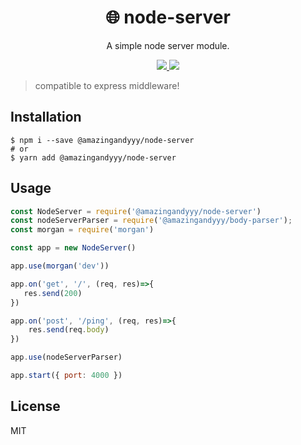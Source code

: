 <h1 align="center">
🌐 node-server
</h1>
<p align="center">
A simple node server module.
</p>

<p align="center">
   <a href="https://github.com/amazingandyyy/node-server/blob/master/LICENSE">
      <img src="https://img.shields.io/badge/License-MIT-green.svg" />
   </a>
   <a href="https://circleci.com/gh/amazingandyyy/node-server">
      <img src="https://circleci.com/gh/amazingandyyy/node-server.svg?style=svg" />
   </a>
</p>

> compatible to express middleware!

## Installation
```shell
$ npm i --save @amazingandyyy/node-server
# or
$ yarn add @amazingandyyy/node-server
```

## Usage

```javascript
const NodeServer = require('@amazingandyyy/node-server')
const nodeServerParser = require('@amazingandyyy/body-parser');
const morgan = require('morgan')

const app = new NodeServer()

app.use(morgan('dev'))

app.on('get', '/', (req, res)=>{
   res.send(200)
})

app.on('post', '/ping', (req, res)=>{
    res.send(req.body)
})

app.use(nodeServerParser)

app.start({ port: 4000 })

```

## License

MIT
